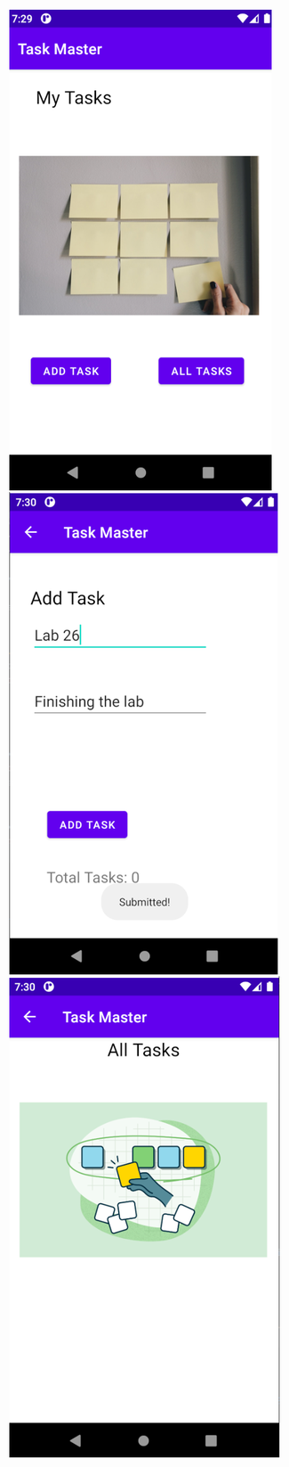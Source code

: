 ![Main Page](./screenshots/1.png)
![Add Task](./screenshots/2.png)
![All Tasks](./screenshots/3.png)